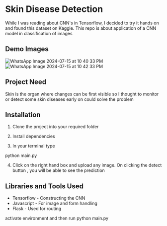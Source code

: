 
# Skin Disease Detection

While I was reading about CNN's in Tensorflow, I decided to try it hands on and found this dataset on Kaggle. This repo is about application of a CNN model in classification of images



## Demo Images
![WhatsApp Image 2024-07-15 at 10 40 33 PM](https://github.com/user-attachments/assets/97a17eb2-28a9-409a-8dd3-c408fa612f64)
![WhatsApp Image 2024-07-15 at 10 42 33 PM](https://github.com/user-attachments/assets/abc0ce6a-b7c4-4bca-b1e0-87b2626b4635)


## Project Need

Skin is the organ where changes can be first visible so I thought to monitor or detect some skin diseases early on could solve the problem
## Installation

1. Clone the project into your required folder

2. Install dependencies

3. In your terminal type 

python main.py 

4. Click on the right hand box and upload any image. On clicking the detect button , you will be able to see the prediction


    
## Libraries and Tools Used

- Tensorflow - Constructing the CNN
- Javascript - For image and form handling
- Flask - Used for routing





activate environment 
and then run python main.py